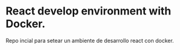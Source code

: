 # React develop environment with Docker.

Repo incial para setear un ambiente de desarrollo react con docker.
